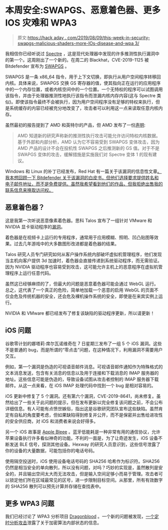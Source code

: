 # 本周安全:SWAPGS、恶意着色器、更多 IOS 灾难和 WPA3

> 原文:[https://hack aday . com/2019/08/09/this-week-in-security-swapgs-malicious-shaders-more-IOs-disease-and-wpa 3/](https://hackaday.com/2019/08/09/this-week-in-security-swapgs-malicious-shaders-more-ios-woes-and-wpa3/)

我相信你已经听说过 [Spectre](https://hackaday.com/2018/01/05/lets-talk-intel-meltdown-and-spectre/) ，这是现代处理器中发现的许多推测性执行漏洞中的第一个。这周刚出了一个新的。在周二的 Blackhat，CVE-2019-1125 被 Bitdefender 宣布为 [SWAPGS](https://www.bitdefender.com/business/swapgs-attack.html) 。

SWAPGS 是一条 x86_64 指令，用于上下文切换，即执行从用户空间程序转移回内核。具体来说，SWAPGS 交换 GS 寄存器的值，使其指向正在运行的应用程序中的一个内存位置，或者内核空间中的一个位置。一个无特权的程序可以试图调用该指令，并由于处理器推测性地执行该指令而泄漏内核内存内容(这与 Spectre 类似)。即使该指令最终不会被执行，因为用户空间程序没有足够的特权来执行，但是系统缓存的内容已经被充分地改变了，攻击者可以利用这一点来读取任意内核内存。

虽然最初的报告提到了 AMD 和英特尔的产品，但 AMD 发布了一份[声明](https://www.amd.com/en/corporate/product-security):

> AMD 知道新的研究声称新的推测性执行攻击可能允许访问特权内核数据。基于外部和内部分析，AMD 认为它不容易受到 SWAPGS 变体攻击，因为 AMD 产品的设计不会在投机性 SWAPGS 之后推测新的 GS 值。对于不是 SWAPGS 变体的攻击，缓解措施是实施我们对 Spectre 变体 1 的现有建议。

Windows 和 Linux 的补丁已经发布，Red Hat 有一篇关于该漏洞的信息性文章[。我本想回顾一下 Bitdefender 关于该漏洞的白皮书，但他们选择要求提供姓名和电子邮件地址，而不是免费提供。虽然我希望看到他们的作品，但我拒绝出售我的联系信息来换取访问权。](https://access.redhat.com/articles/4329821)

## 恶意着色器？

这是我第一次听说恶意像素着色器。思科 Talos 宣布了一组针对 VMware 和 NVIDIA 显卡驱动程序的[漏洞](https://blog.talosintelligence.com/2019/08/nvidia-vmware-gpu-rce-vulnerabilities.html)。

着色器是在视频卡上运行的专用程序，通常用于应用模糊、照明、凹凸贴图等效果。过去几年游戏中的大多数图形改进都是着色器的结果。

Talos 研究人员专门研究如何从客户操作系统内部破坏虚拟机管理程序，他们发现当主机向客户提供 3d 加速时，着色器会直接传递到系统驱动程序，而无需验证。因为 NVIDIA 驱动程序也容易受到攻击，这可能允许主机上的恶意程序在虚拟机管理程序上运行任意代码。

虽然这已经够麻烦的了，但最大的问题是恶意着色器可能会通过 WebGL 运行。总之，这代表了一个真正的危险，简单地加载一个恶意的启用 WebGL 的页面不仅会危及传统机器的安全，还会危及裸机操作系统的安全，即使是在来宾实例上运行。

NVIDIA 和 VMware 都已经发布了修复该缺陷的驱动程序更新，所以请更新！

## iOS 问题

谷歌零计划的娜塔莉·席尔瓦诺维奇在 7 日星期三发布了一组 5 个 iOS 漏洞。这些不是普通的 bug，而是所谓的“零点击”问题，在这种情况下，利用漏洞不需要用户交互。

例如，第一个漏洞是伪造的可视语音邮件消息。可视语音邮件通知作为特殊格式的文本消息发送，包含有关消息的信息以及用于连接和下载消息的 IMAP 服务器的地址。这些信息可能是伪造的，导致设备试图从攻击者控制的 IMAP 服务器下载邮件。从这一点来看，在 iOS IMAP 处理代码中找到一个 bug 是相对容易的。

iOS 更新中修复了 5 个漏洞。还有第六个漏洞，CVE-2019-8641，尚未修复。虽然给出了一些关于此问题的提示，但在发布更新以完全修复该问题之前，不会公布详细信息。有人可能有点愤世嫉俗，指出这是谷歌研究团队宣布这些缺陷。虽然肯定有自私的角度要考虑，但如果缺陷得到修复并公开，而不是保密并出售给进攻性的安全供应商，对 iOS 和消费者来说会好得多。

另一个 iOS 故事是 [Apple Bleee](https://hexway.io/blog/apple-bleee/) 。蓝牙低能耗是一种非常有用的通信协议，允许苹果设备执行许多看似神奇的功能。不利的一面是，为了让奇迹发生，iOS 设备不断发送 BLE 信号，探测其他设备。Hexway 的研究人员意识到，这些信号泄露了你的设备的大量数据，可能包括你的电话号码。

使用隔空投送时，iOS 使用设备电话号码的 SHA256 哈希作为标识符。SHA256 仍然是相当安全的单向散列，所以没有问题，对吗？巧妙的实现是，虽然散列是安全的，并且输出空间太大而无法攻击，但是输入空间足够小而易于管理。攻击者可以锁定他们所在区域最常见的区号，进一步限制目标空间。从那里，所有有效数字的 SHA256 散列可以预先计算并存储在查找表中。

## 更多 WPA3 问题

我们已经讨论了 WPA3 分析项目 [Dragonblood](https://hackaday.com/2019/04/19/shadowhammer-wpa3-and-alexa-is-listening-this-week-in-computer-security/) 。一个新的问题被发现，[一个定时分析攻击](https://wpa3.mathyvanhoef.com/#new)泄露了关于加密算法内部状态的信息。